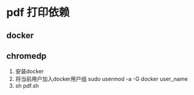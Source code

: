 # pdf 打印依赖

## docker

## chromedp

1. 安装docker
2. 将当前用户加入docker用户组 sudo usermod -a -G docker user_name
3. sh pdf.sh
